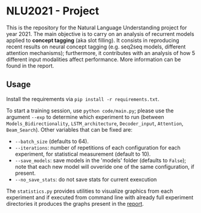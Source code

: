 # NLU2021 - Project
This is the repository for the Natural Language Understanding project for year 2021. The main objective is to carry on an analysis of recurrent models applied to **concept tagging** (aka slot filling). 
It consists in reproducing recent results on neural concept tagging (e.g. seq2seq models, different attention mechanisms); furthermore, it contributes with an analysis of 
how 5 different input modalities affect performance. More information can be found in the report.

## Usage
Install the requirements via `pip install -r requirements.txt`.

To start a training session, use `python code/main.py`; please use the argument `--exp` to determine which experiment to run (between `Models_Bidirectionality`, `LSTM_architecture`, `Decoder_input`, `Attention`, `Beam_Search`). Other variables that can be fixed are:
* `--batch_size` (defaults to 64).
* `--iterations`: number of repetitions of each configuration for each experiment, for statistical measurement (default to 10).
* `--save_models`: save models in the 'models' folder (defaults to `False`); note that each new model will ovveride one of the same configuration, if present. 
* `--no_save_stats`: do not save stats for current exexcution

The `statistics.py` provides utilities to visualize graphics from each experiment and if executed from command line with already full experiment directories it produces the graphs present in the [report](https://github.com/adefgreen98/NLU2021-Project/blob/main/report.pdf).

